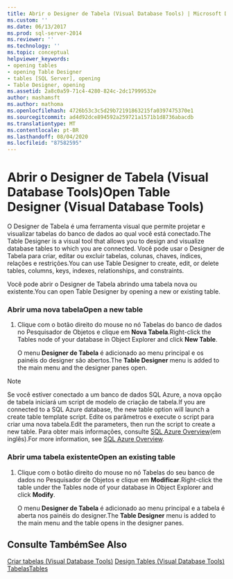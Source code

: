 ```yaml
---
title: Abrir o Designer de Tabela (Visual Database Tools) | Microsoft Docs
ms.custom: ''
ms.date: 06/13/2017
ms.prod: sql-server-2014
ms.reviewer: ''
ms.technology: ''
ms.topic: conceptual
helpviewer_keywords:
- opening tables
- opening Table Designer
- tables [SQL Server], opening
- Table Designer, opening
ms.assetid: 2a8c0a59-71c4-4280-824c-2dc17999532e
author: mashamsft
ms.author: mathoma
ms.openlocfilehash: 4726b53c3c5d29b72191863215fa0397475370e1
ms.sourcegitcommit: ad4d92dce894592a259721a1571b1d8736abacdb
ms.translationtype: MT
ms.contentlocale: pt-BR
ms.lasthandoff: 08/04/2020
ms.locfileid: "87582595"
---
```

# <a name="open-table-designer-visual-database-tools"></a><span data-ttu-id="757b5-102">Abrir o Designer de Tabela (Visual Database Tools)</span><span class="sxs-lookup"><span data-stu-id="757b5-102">Open Table Designer (Visual Database Tools)</span></span>
  <span data-ttu-id="757b5-103">O Designer de Tabela é uma ferramenta visual que permite projetar e visualizar tabelas do banco de dados ao qual você está conectado.</span><span class="sxs-lookup"><span data-stu-id="757b5-103">The Table Designer is a visual tool that allows you to design and visualize database tables to which you are connected.</span></span> <span data-ttu-id="757b5-104">Você pode usar o Designer de Tabela para criar, editar ou excluir tabelas, colunas, chaves, índices, relações e restrições.</span><span class="sxs-lookup"><span data-stu-id="757b5-104">You can use Table Designer to create, edit, or delete tables, columns, keys, indexes, relationships, and constraints.</span></span>  
  
 <span data-ttu-id="757b5-105">Você pode abrir o Designer de Tabela abrindo uma tabela nova ou existente.</span><span class="sxs-lookup"><span data-stu-id="757b5-105">You can open Table Designer by opening a new or existing table.</span></span>  
  
### <a name="open-a-new-table"></a><span data-ttu-id="757b5-106">Abrir uma nova tabela</span><span class="sxs-lookup"><span data-stu-id="757b5-106">Open a new table</span></span>  
  
1.  <span data-ttu-id="757b5-107">Clique com o botão direito do mouse no nó Tabelas do banco de dados no Pesquisador de Objetos e clique em **Nova Tabela**.</span><span class="sxs-lookup"><span data-stu-id="757b5-107">Right-click the Tables node of your database in Object Explorer and click **New Table**.</span></span>  
  
     <span data-ttu-id="757b5-108">O menu **Designer de Tabela** é adicionado ao menu principal e os painéis do designer são abertos.</span><span class="sxs-lookup"><span data-stu-id="757b5-108">The **Table Designer** menu is added to the main menu and the designer panes open.</span></span>  
  
> [!NOTE]  
>  <span data-ttu-id="757b5-109">Se você estiver conectado a um banco de dados SQL Azure, a nova opção de tabela iniciará um script de modelo de criação de tabela.</span><span class="sxs-lookup"><span data-stu-id="757b5-109">If you are connected to a SQL Azure database, the new table option will launch a create table template script.</span></span> <span data-ttu-id="757b5-110">Edite os parâmetros e execute o script para criar uma nova tabela.</span><span class="sxs-lookup"><span data-stu-id="757b5-110">Edit the parameters, then run the script to create a new table.</span></span> <span data-ttu-id="757b5-111">Para obter mais informações, consulte [SQL Azure Overview](/azure/sql-database/sql-database-technical-overview)(em inglês).</span><span class="sxs-lookup"><span data-stu-id="757b5-111">For more information, see [SQL Azure Overview](/azure/sql-database/sql-database-technical-overview).</span></span>  
  
### <a name="open-an-existing-table"></a><span data-ttu-id="757b5-112">Abrir uma tabela existente</span><span class="sxs-lookup"><span data-stu-id="757b5-112">Open an existing table</span></span>  
  
1.  <span data-ttu-id="757b5-113">Clique com o botão direito do mouse no nó Tabelas do seu banco de dados no Pesquisador de Objetos e clique em **Modificar**.</span><span class="sxs-lookup"><span data-stu-id="757b5-113">Right-click the table under the Tables node of your database in Object Explorer and click **Modify**.</span></span>  
  
     <span data-ttu-id="757b5-114">O menu **Designer de Tabela** é adicionado ao menu principal e a tabela é aberta nos painéis do designer.</span><span class="sxs-lookup"><span data-stu-id="757b5-114">The **Table Designer** menu is added to the main menu and the table opens in the designer panes.</span></span>  
  
## <a name="see-also"></a><span data-ttu-id="757b5-115">Consulte Também</span><span class="sxs-lookup"><span data-stu-id="757b5-115">See Also</span></span>  
 <span data-ttu-id="757b5-116">[Criar tabelas &#40;Visual Database Tools&#41;](../ssms/visual-db-tools/visual-database-tools.md) </span><span class="sxs-lookup"><span data-stu-id="757b5-116">[Design Tables &#40;Visual Database Tools&#41;](../ssms/visual-db-tools/visual-database-tools.md) </span></span>  
 [<span data-ttu-id="757b5-117">Tabelas</span><span class="sxs-lookup"><span data-stu-id="757b5-117">Tables</span></span>](../relational-databases/tables/tables.md)  
  
  
